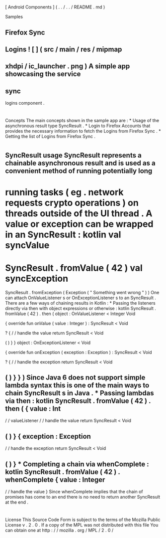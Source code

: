#
[
Android
Components
]
(
.
.
/
.
.
/
README
.
md
)
>
Samples
>
Firefox
Sync
-
Logins
!
[
]
(
src
/
main
/
res
/
mipmap
-
xhdpi
/
ic_launcher
.
png
)
A
simple
app
showcasing
the
service
-
sync
-
logins
component
.
#
#
Concepts
The
main
concepts
shown
in
the
sample
app
are
:
*
Usage
of
the
asynchronous
result
type
SyncResult
.
*
Login
to
Firefox
Accounts
that
provides
the
necessary
information
to
fetch
the
Logins
from
Firefox
Sync
.
*
Getting
the
list
of
Logins
from
Firefox
Sync
.
#
#
SyncResult
usage
SyncResult
represents
a
chainable
asynchronous
result
and
is
used
as
a
convenient
method
of
running
potentially
long
-
running
tasks
(
eg
.
network
requests
crypto
operations
)
on
threads
outside
of
the
UI
thread
.
A
value
or
exception
can
be
wrapped
in
an
SyncResult
:
kotlin
val
syncValue
=
SyncResult
.
fromValue
(
42
)
val
syncException
=
SyncResult
.
fromException
(
Exception
(
"
Something
went
wrong
"
)
)
One
can
attach
OnValueListener
s
or
OnExceptionListener
s
to
an
SyncResult
.
There
are
a
few
ways
of
chaining
results
in
Kotlin
:
*
Passing
the
listeners
directly
via
then
with
object
expressions
or
otherwise
:
kotlin
SyncResult
.
fromValue
(
42
)
.
then
(
object
:
OnValueListener
<
Integer
Void
>
{
override
fun
onValue
(
value
:
Integer
)
:
SyncResult
<
Void
>
?
{
/
/
handle
the
value
return
SyncResult
<
Void
>
(
)
}
}
object
:
OnExceptionListener
<
Void
>
{
override
fun
onException
(
exception
:
Exception
)
:
SyncResult
<
Void
>
?
{
/
/
handle
the
exception
return
SyncResult
<
Void
>
(
)
}
}
)
Since
Java
6
does
not
support
simple
lambda
syntax
this
is
one
of
the
main
ways
to
chain
SyncResult
s
in
Java
.
*
Passing
lambdas
via
then
:
kotlin
SyncResult
.
fromValue
(
42
)
.
then
(
{
value
:
Int
-
>
/
/
valueListener
/
/
handle
the
value
return
SyncResult
<
Void
>
(
)
}
{
exception
:
Exception
-
>
/
/
handle
the
exception
return
SyncResult
<
Void
>
(
)
}
*
Completing
a
chain
via
whenComplete
:
kotlin
SyncResult
.
fromValue
(
42
)
.
whenComplete
{
value
:
Integer
-
>
/
/
handle
the
value
}
Since
whenComplete
implies
that
the
chain
of
promises
has
come
to
an
end
there
is
no
need
to
return
another
SyncResult
at
the
end
.
#
#
License
This
Source
Code
Form
is
subject
to
the
terms
of
the
Mozilla
Public
License
v
.
2
.
0
.
If
a
copy
of
the
MPL
was
not
distributed
with
this
file
You
can
obtain
one
at
http
:
/
/
mozilla
.
org
/
MPL
/
2
.
0
/
